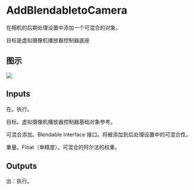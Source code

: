 # AddBlendabletoCamera

在相机的后期处理设置中添加一个可混合的对象。

目标是虚拟摄像机播放器控制器底座

## 图示

![]($-20221218-21272510.png)

## Inputs

在。执行。

目标。虚拟摄像机播放器控制器基础对象参考。

可混合添加。Blendable Interface 接口。将被添加到后处理设置中的可混合性。

重量。Float（单精度）。可混合的阿尔法的权重。  

## Outputs

出：执行。
